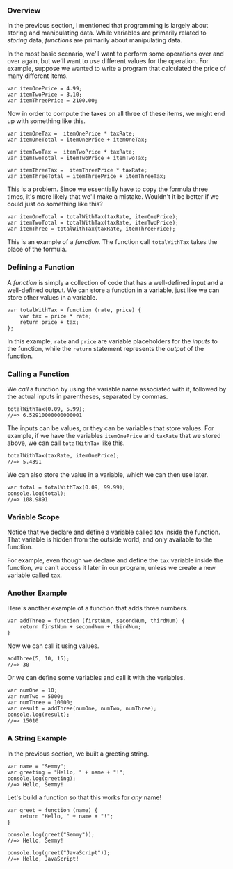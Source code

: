 ### Overview

In the previous section, I mentioned that programming is largely about
storing and manipulating data. While variables are primarily related
to _storing_ data, _functions_ are primarily about manipulating data.

In the most basic scenario, we'll want to perform some operations over
and over again, but we'll want to use different values for the
operation. For example, suppose we wanted to write a program that
calculated the price of many different items.

    var itemOnePrice = 4.99;
    var itemTwoPrice = 3.10;
    var itemThreePrice = 2100.00;

Now in order to compute the taxes on all three of these items, we
might end up with something like this.

    var itemOneTax =  itemOnePrice * taxRate;
    var itemOneTotal = itemOnePrice + itemOneTax;

    var itemTwoTax =  itemTwoPrice * taxRate;
    var itemTwoTotal = itemTwoPrice + itemTwoTax;

    var itemThreeTax =  itemThreePrice * taxRate;
    var itemThreeTotal = itemThreePrice + itemThreeTax;

This is a problem. Since we essentially have to copy the formula three
times, it's more likely that we'll make a mistake. Wouldn't it be
better if we could just do something like this?

    var itemOneTotal = totalWithTax(taxRate, itemOnePrice);
    var itemTwoTotal = totalWithTax(taxRate, itemTwoPrice);
    var itemThree = totalWithTax(taxRate, itemThreePrice);

This is an example of a _function_. The function call `totalWithTax`
takes the place of the formula.

### Defining a Function

A _function_ is simply a collection of code that has a well-defined
input and a well-defined output. We can store a function in a
variable, just like we can store other values in a variable.

    var totalWithTax = function (rate, price) {
        var tax = price * rate;
        return price + tax;
    };

In this example, `rate` and `price` are variable placeholders for the
_inputs_ to the function, while the `return` statement represents the
_output_ of the function.

### Calling a Function

We _call_ a function by using the variable name associated with it,
followed by the actual inputs in parentheses, separated by
commas.

    totalWithTax(0.09, 5.99);
    //=> 6.52910000000000001

The inputs can be values, or they can be variables that store
values. For example, if we have the variables `itemOnePrice` and
`taxRate` that we stored above, we can call `totalWithTax` like
this.

    totalWithTax(taxRate, itemOnePrice);
    //=> 5.4391

We can also store the value in a variable, which we can then use
later.

    var total = totalWithTax(0.09, 99.99);
    console.log(total);
    //=> 108.9891

### Variable Scope

Notice that we declare and define a variable called _tax_ inside the
function. That variable is hidden from the outside world, and only
available to the function.

For example, even though we declare and define the `tax` variable
inside the function, we can't access it later in our program, unless
we create a new variable called `tax`.

### Another Example

Here's another example of a function that adds three numbers.

    var addThree = function (firstNum, secondNum, thirdNum) {
        return firstNum + secondNum + thirdNum;
    }

Now we can call it using values.

    addThree(5, 10, 15);
    //=> 30

Or we can define some variables and call it with the variables.

    var numOne = 10;
    var numTwo = 5000;
    var numThree = 10000;
    var result = addThree(numOne, numTwo, numThree);
    console.log(result);
    //=> 15010

### A String Example

In the previous section, we built a greeting string.

    var name = "Semmy";
    var greeting = "Hello, " + name + "!";
    console.log(greeting);
    //=> Hello, Semmy!

Let's build a function so that this works for _any_ name!

    var greet = function (name) {
        return "Hello, " + name + "!";
    }

    console.log(greet("Semmy"));
    //=> Hello, Semmy!

    console.log(greet("JavaScript"));
    //=> Hello, JavaScript!
